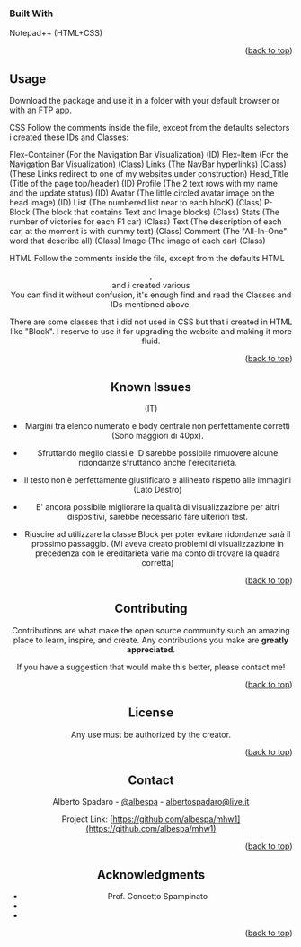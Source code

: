 <!-- Improved compatibility of back to top link: See: https://github.com/othneildrew/Best-README-Template/pull/73 -->
<a name="readme-top"></a>

### Built With

Notepad++ (HTML+CSS)

<p align="right">(<a href="#readme-top">back to top</a>)</p>

<!-- USAGE -->
## Usage

Download the package and use it in a folder with your default browser or with an FTP app.

CSS
Follow the comments inside the file, except from the defaults selectors i created these IDs and Classes:

Flex-Container (For the Navigation Bar Visualization) (ID)
Flex-Item (For the Navigation Bar Visualization) (Class)
Links (The NavBar hyperlinks) (Class) (These Links redirect to one of my websites under construction)
Head_Title (Title of the page top/header) (ID)
Profile (The 2 text rows with my name and the update status) (ID)
Avatar (The little circled avatar image on the head image) (ID)
List (The numbered list near to each blocK) (Class)
P-Block (The block that contains Text and Image blocks) (Class)
Stats (The number of victories for each F1 car) (Class)
Text (The description of each car, at the moment is with dummy text) (Class)
Comment (The "All-In-One" word that describe all) (Class)
Image (The image of each car) (Class)

HTML
Follow the comments inside the file, except from the defaults HTML <header>, <footer> and <body> i created various <div>
You can find it without confusion, it's enough find and read the Classes and IDs mentioned above.

There are some classes that i did not used in CSS but that i created in HTML like "Block". 
I reserve to use it for upgrading the website and making it more fluid.

<p align="right">(<a href="#readme-top">back to top</a>)</p>



<!-- KNOWN ISSUES -->
## Known Issues
(IT)
- Margini tra elenco numerato e body centrale non perfettamente corretti (Sono maggiori di 40px).

- Sfruttando meglio classi e ID sarebbe possibile rimuovere alcune ridondanze sfruttando anche l'ereditarietà.

- Il testo non è perfettamente giustificato e allineato rispetto alle immagini (Lato Destro)

- E' ancora possibile migliorare la qualità di visualizzazione per altri dispositivi, sarebbe necessario fare ulteriori test.

- Riuscire ad utilizzare la classe Block per poter evitare ridondanze sarà il prossimo passaggio.
(Mi aveva creato problemi di visualizzazione in precedenza con le ereditarietà varie ma conto di trovare la quadra corretta)

<p align="right">(<a href="#readme-top">back to top</a>)</p>



<!-- CONTRIBUTING -->
## Contributing

Contributions are what make the open source community such an amazing place to learn, inspire, and create. Any contributions you make are **greatly appreciated**.

If you have a suggestion that would make this better, please contact me!

<p align="right">(<a href="#readme-top">back to top</a>)</p>



<!-- LICENSE -->
## License

Any use must be authorized by the creator.

<p align="right">(<a href="#readme-top">back to top</a>)</p>



<!-- CONTACT -->
## Contact

Alberto Spadaro - [@albespa](https://instagram.com/albespa) - albertospadaro@live.it

Project Link: [https://github.com/albespa/mhw1](https://github.com/albespa/mhw1)

<p align="right">(<a href="#readme-top">back to top</a>)</p>



<!-- ACKNOWLEDGMENTS -->
## Acknowledgments

* Prof. Concetto Spampinato []()
* []()
* []()

<p align="right">(<a href="#readme-top">back to top</a>)</p>
